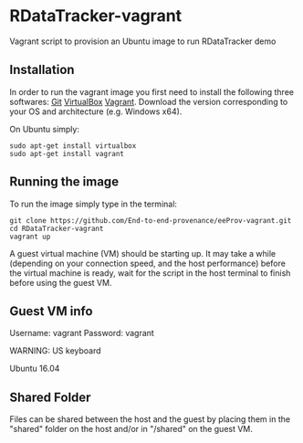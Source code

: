 # RDataTracker-vagrant

Vagrant script to provision an Ubuntu image to run RDataTracker demo

## Installation

In order to run the vagrant image you first need to install the following three softwares:
[Git](https://git-scm.com/book/en/v1/Getting-Started-Installing-Git)
[VirtualBox](https://www.virtualbox.org/wiki/Downloads)
[Vagrant](https://www.vagrantup.com/downloads.html).
Download the version corresponding to your OS and architecture (e.g. Windows x64).

On Ubuntu simply:
``` shell
sudo apt-get install virtualbox
sudo apt-get install vagrant
```


## Running the image

To run the image simply type in the terminal:
``` shell
git clone https://github.com/End-to-end-provenance/eeProv-vagrant.git
cd RDataTracker-vagrant
vagrant up
```

A guest virtual machine (VM) should be starting up.
It may take a while (depending on your connection speed, and the host performance) before the virtual machine is ready, wait for the script in the host terminal to finish before using the guest VM.

## Guest VM info
Username: vagrant
Password: vagrant

WARNING: US keyboard

Ubuntu 16.04

## Shared Folder

Files can be shared between the host and the guest by placing them in the "shared" folder on the host and/or in "/shared" on the guest VM.
